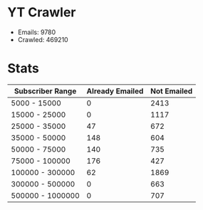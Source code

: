 # YT Crawler
- Emails: 9780
- Crawled: 469210

# Stats
| Subscriber Range  | Already Emailed | Not Emailed |
|-------|-------|-------|
| 5000 - 15000 | 0 | 2413 |
| 15000 - 25000 | 0 | 1117 |
| 25000 - 35000 | 47 | 672 |
| 35000 - 50000 | 148 | 604 |
| 50000 - 75000 | 140 | 735 |
| 75000 - 100000 | 176 | 427 |
| 100000 - 300000 | 62 | 1869 |
| 300000 - 500000 | 0 | 663 |
| 500000 - 1000000 | 0 | 707 |
